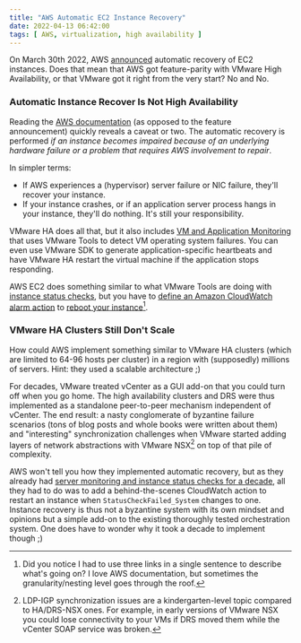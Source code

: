 ```yaml
---
title: "AWS Automatic EC2 Instance Recovery"
date: 2022-04-13 06:42:00
tags: [ AWS, virtualization, high availability ]
---
```

On March 30th 2022, AWS [announced](https://aws.amazon.com/about-aws/whats-new/2022/03/amazon-ec2-default-automatic-recovery/) automatic recovery of EC2 instances. Does that mean that AWS got feature-parity with VMware High Availability, or that VMware got it right from the very start? No and No.

### Automatic Instance Recover Is Not High Availability

Reading the [AWS documentation](https://docs.aws.amazon.com/AWSEC2/latest/UserGuide/ec2-instance-recover.html) (as opposed to the feature announcement) quickly reveals a caveat or two. The automatic recovery is performed _if an instance becomes impaired because of an underlying hardware failure or a problem that requires AWS involvement to repair_.
<!--more-->
In simpler terms:

* If AWS experiences a (hypervisor) server failure or NIC failure, they'll recover your instance.
* If your instance crashes, or if an application server process hangs in your instance, they'll do nothing. It's still your responsibility.

VMware HA does all that, but it also includes [VM and Application Monitoring](https://docs.vmware.com/en/VMware-vSphere/7.0/com.vmware.vsphere.avail.doc/GUID-62B80D7A-C764-40CB-AE59-752DA6AD78E7.html) that uses VMware Tools to detect  VM operating system failures. You can even use VMware SDK to generate application-specific heartbeats and have VMware HA restart the virtual machine if the application stops responding.

AWS EC2 does something similar to what VMware Tools are doing with [instance status checks](https://docs.aws.amazon.com/AWSEC2/latest/UserGuide/monitoring-system-instance-status-check.html), but you have to [define an Amazon CloudWatch alarm action](https://docs.aws.amazon.com/AWSEC2/latest/UserGuide/UsingAlarmActions.html#AddingRecoverActions) to [reboot your instance](https://docs.aws.amazon.com/AmazonCloudWatch/latest/monitoring/UsingAlarmActions.html)[^DOC].

[^DOC]: Did you notice I had to use three links in a single sentence to describe what's going on? I love AWS documentation, but sometimes the granularity/nesting level goes through the roof.

### VMware HA Clusters Still Don't Scale

How could AWS implement something similar to VMware HA clusters (which are limited to 64-96 hosts per cluster) in a region with (supposedly) millions of servers. Hint: they used a scalable architecture ;)

For decades, VMware treated vCenter as a GUI add-on that you could turn off when you go home. The high availability clusters and DRS were thus implemented as a standalone peer-to-peer mechanism independent of vCenter. The end result: a nasty conglomerate of byzantine failure scenarios (tons of blog posts and whole books were written about them) and "interesting" synchronization challenges when VMware started adding layers of network abstractions with VMware NSX[^LDP] on top of that pile of complexity.

AWS won't tell you how they implemented automatic recovery, but as they already had [server monitoring and instance status checks for a decade](https://aws.amazon.com/blogs/aws/ec2-instance-status-metrics/), all they had to do was to add a behind-the-scenes CloudWatch action to restart an instance when `StatusCheckFailed_System` changes to one. Instance recovery is thus not a byzantine system with its own mindset and opinions but a simple add-on to the existing thoroughly tested orchestration system. One does have to wonder why it took a decade to implement though ;)

[^LDP]: LDP-IGP synchronization issues are a kindergarten-level topic compared to HA/DRS-NSX ones. For example, in early versions of VMware NSX you could lose connectivity to your VMs if DRS moved them while the vCenter SOAP service was broken.
